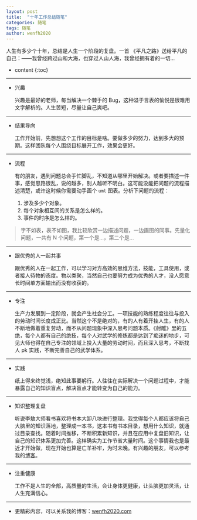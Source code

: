 ```yaml
---
layout: post
title:  "十年工作总结随笔"
categories: 随笔
tags: 随笔
author: wenfh2020
---
```


人生有多少个十年，总结是人生一个阶段的复盘。一首 《平凡之路》送给平凡的自己：——我曾经跨过山和大海，也穿过人山人海，我曾经拥有着的一切...



* content
{:toc}

---

* 兴趣
  
  兴趣是最好的老师，每当解决一个棘手的 Bug，这种溢于言表的愉悦是很难用文字解析的。人生苦短，尽量让自己爽吧。

---

* 结果导向
  
  工作开始前，先想想这个工作的目标是啥。要做多少的努力，达到多大的预期。这样团队每个人围绕目标展开工作，效果会更好。

---

* 流程
  
  有的朋友，遇到问题总会手忙脚乱，不知道从哪里开始解决。或者要描述一件事，感觉思路很乱，说的越多，别人越听不明白。这可能没能把问题的流程描述清楚，或许这时候你需要动手画个 `uml` 图表。分析下问题的流程：
  1. 涉及多少个对象。
  2. 每个对象相互间的关系是怎么样的。
  3. 事件的时序是怎么样的。

> 字不如表，表不如图，我比较欣赏一边描述问题，一边画图的同事。先量化问题，一共有 N 个问题，第一个是...，第二个是...

---

* 跟优秀的人一起共事
  
  跟优秀的人在一起工作，可以学习对方高效的思维方法，技能，工具使用，或者接人待物的态度。物以类聚，当然自己也要努力成为优秀的人才，没人愿意长时间单方面输出而没有收获的。

---

* 专注
  
  生产力发展到一定阶段，就会产生社会分工。一项技能的熟练程度往往与投入的劳动时间长度成正比。当然这个不是绝对的，有的人有着开挂人生，有的人不断地做着重复劳动，而不从问题现象中深入思考问题本质。《射雕》里的五绝，每个人都有自己的绝技，每个人对武学的修炼都是达到了痴迷的地步，可见大师也得在自己专注的领域上投入大量的劳动时间，而且深入思考，不断找人 pk 实践，不断完善自己的武学体系。

---

* 实践
  
  纸上得来终觉浅，绝知此事要躬行。人往往在实际解决一个问题过程中，才能暴露自己的知识盲点，解决盲点才能转变为自己的能力。

---

* 知识整理复盘
  
  听说李敖大师看书喜欢将书本大卸八块进行整理。我觉得每个人都应该将自己大脑里的知识落地，整理成一本书，这本书有书本目录，想用什么知识，就通过目录查找。随着时间推移，不断积累新知识，并且在应用中复盘旧知识，让自己的知识体系更加完善。这样确实为工作节省大量时间。这个事情我也是最近才开始做，现在开始也算是亡羊补牢，为时未晚。有兴趣的朋友，可以参考我的[博客](https://wenfh2020.com)。
  
---

* 注重健康
  
  工作不是人生的全部，高质量的生活，会让身体更健康，让头脑更加灵活，让人生充满信心。

---

* 更精彩内容，可以关系我的博客：[wenfh2020.com](https://wenfh2020.com/)